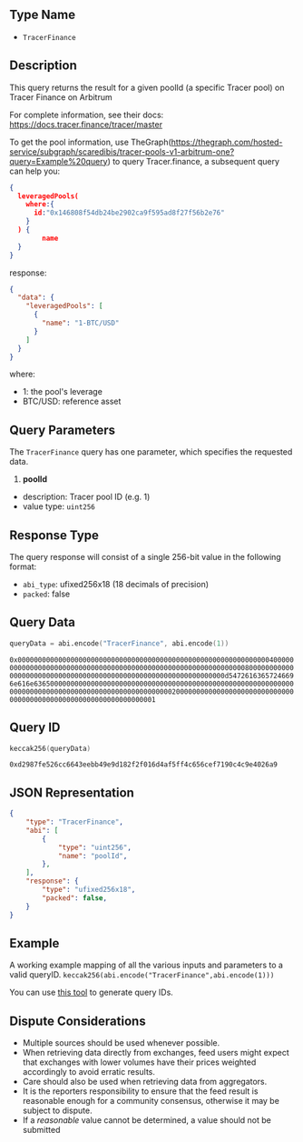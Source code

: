 ## Type Name

- `TracerFinance`


## Description

This query returns the result for a given poolId (a specific Tracer pool) on Tracer
Finance on Arbitrum

For complete information, see their docs: https://docs.tracer.finance/tracer/master

To get the pool information, use TheGraph(https://thegraph.com/hosted-service/subgraph/scaredibis/tracer-pools-v1-arbitrum-one?query=Example%20query) to query Tracer.finance, a subsequent
query can help you:

```json
{
  leveragedPools(
    where:{
      id:"0x146808f54db24be2902ca9f595ad8f27f56b2e76"
    }
  ) {
        name
  }
}
```
response:

```json
{
  "data": {
    "leveragedPools": [
      {
        "name": "1-BTC/USD"
      }
    ]
  }
}
```
where:
- 1: the pool's leverage
- BTC/USD: reference asset

## Query Parameters

The `TracerFinance` query has one parameter, which specifies the requested data.

1. **poolId** 

- description: Tracer pool ID (e.g. 1)
- value type: `uint256`


## Response Type
The query response will consist of a single 256-bit value in the following format:

- `abi_type`: ufixed256x18 (18 decimals of precision)
- `packed`: false


## Query Data


```s
queryData = abi.encode("TracerFinance", abi.encode(1))
```
`0x00000000000000000000000000000000000000000000000000000000000000400000000000000000000000000000000000000000000000000000000000000080000000000000000000000000000000000000000000000000000000000000000d54726163657246696e616e63650000000000000000000000000000000000000000000000000000000000000000000000000000000000000000000000000000200000000000000000000000000000000000000000000000000000000000000001`

## Query ID

```s
keccak256(queryData)
```

`0xd2987fe526cc6643eebb49e9d182f2f016d4af5ff4c656cef7190c4c9e4026a9`


## JSON Representation
```json
{
    "type": "TracerFinance",
    "abi": [
        {
            "type": "uint256",
            "name": "poolId",
        },
    ],
    "response": {
        "type": "ufixed256x18",
        "packed": false,
    }
}
```


## Example
A working example mapping of all the various inputs and parameters to a valid queryID. 
`keccak256(abi.encode("TracerFinance",abi.encode(1)))`

You can use [this tool](https://queryidbuilder.herokuapp.com/custom) to generate query IDs.

## Dispute Considerations

- Multiple sources should be used whenever possible.
- When retrieving data directly from exchanges, feed users might expect that exchanges with lower volumes have their prices weighted accordingly to avoid erratic results.
- Care should also be used when retrieving data from aggregators.
- It is the reporters responsibility to ensure that the feed result is reasonable enough for a community consensus, otherwise it may be subject to dispute.
- If a *reasonable* value cannot be determined, a value should not be submitted